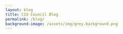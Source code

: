 ```yaml
---
layout: blog
title: CIO Council Blog
permalink: /blog/
background-image: /assets/img/grey.background.png
---
```

